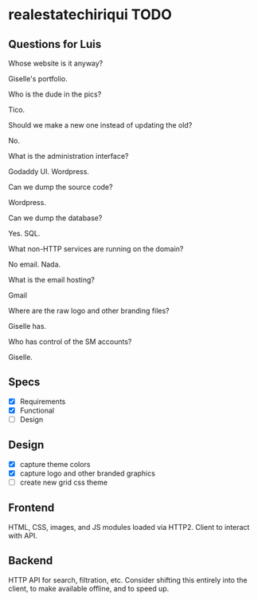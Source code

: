 # realestatechiriqui TODO

## Questions for Luis

Whose website is it anyway?

Giselle's portfolio.

Who is the dude in the pics?

Tico.

Should we make a new one instead of updating the old?

No.

What is the administration interface?

Godaddy UI. Wordpress.

Can we dump the source code?  

Wordpress.

Can we dump the database?

Yes. SQL.

What non-HTTP services are running on the domain?

No email. Nada.

What is the email hosting?

Gmail

Where are the raw logo and other branding files?

Giselle has.

Who has control of the SM accounts?  
  
Giselle.

## Specs

 + [x] Requirements
 + [x] Functional
 + [ ] Design
 
## Design

 + [x] capture theme colors
 + [x] capture logo and other branded graphics
 + [ ] create new grid css theme

## Frontend

HTML, CSS, images, and JS modules loaded via HTTP2. Client to interact with API.

## Backend

HTTP API for search, filtration, etc. Consider shifting this entirely into the client, to make available offline, and to speed up.
